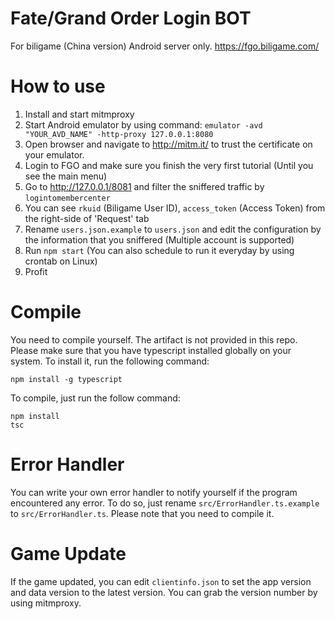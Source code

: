 # Fate/Grand Order Login BOT
For biligame (China version) Android server only. https://fgo.biligame.com/

# How to use
1. Install and start mitmproxy
2. Start Android emulator by using command: 
```emulator -avd "YOUR_AVD_NAME" -http-proxy 127.0.0.1:8080```
3. Open browser and navigate to http://mitm.it/ to trust the certificate on your emulator.
4. Login to FGO and make sure you finish the very first tutorial (Until you see the main menu)
5. Go to http://127.0.0.1/8081 and filter the sniffered traffic by ```logintomembercenter```
6. You can see ```rkuid``` (Biligame User ID),  ```access_token``` (Access Token) from the right-side of 'Request' tab
7. Rename ```users.json.example``` to ```users.json``` and edit the configuration by the information that you sniffered (Multiple account is supported)
8. Run ```npm start``` (You can also schedule to run it everyday by using crontab on Linux)
9. Profit

# Compile
You need to compile yourself. The artifact is not provided in this repo. 
Please make sure that you have typescript installed globally on your system. To install it, run the following command:
```
npm install -g typescript
```

To compile, just run the follow command:
```
npm install
tsc
```

# Error Handler
You can write your own error handler to notify yourself if the program encountered any error. To do so, just rename ```src/ErrorHandler.ts.example``` to ```src/ErrorHandler.ts```. Please note that you need to compile it.

# Game Update
If the game updated, you can edit ```clientinfo.json``` to set the app version and data version to the latest version. You can grab the version number by using mitmproxy.